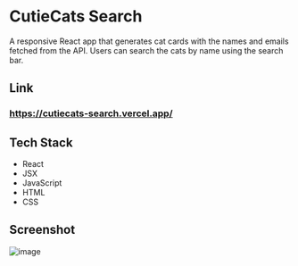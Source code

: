 # CutieCats Search

A responsive React app that generates cat cards with the names and emails fetched from the API. Users can search the cats by name using the search bar.

## Link
### https://cutiecats-search.vercel.app/

## Tech Stack

- React
- JSX
- JavaScript
- HTML
- CSS

## Screenshot
![image](https://user-images.githubusercontent.com/71687298/189562835-6921ed7f-1388-438b-ac81-79f767e0dcd6.png)

